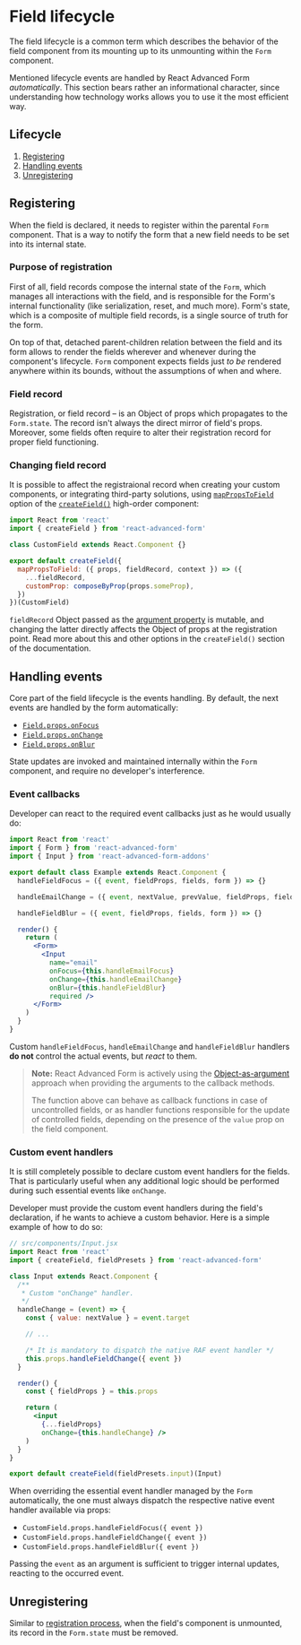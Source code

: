 # Field lifecycle

The field lifecycle is a common term which describes the behavior of the field component from its mounting up to its unmounting within the `Form` component.

Mentioned lifecycle events are handled by React Advanced Form _automatically_. This section bears rather an informational character, since understanding how technology works allows you to use it the most efficient way.

## Lifecycle

1. [Registering](field-lifecycle.md#registering)
2. [Handling events](field-lifecycle.md#handling-events)
3. [Unregistering](field-lifecycle.md#unregistering)

## Registering

When the field is declared, it needs to register within the parental `Form` component. That is a way to notify the form that a new field needs to be set into its internal state.

### Purpose of registration

First of all, field records compose the internal state of the `Form`, which manages all interactions with the field, and is responsible for the Form's internal functionality \(like serialization, reset, and much more\). Form's state, which is a composite of multiple field records, is a single source of truth for the form.

On top of that, detached parent-children relation between the field and its form allows to render the fields wherever and whenever during the component's lifecycle. `Form` component expects fields just _to be_ rendered anywhere within its bounds, without the assumptions of when and where.

### Field record

Registration, or field record – is an Object of props which propagates to the `Form.state`. The record isn't always the direct mirror of field's props. Moreover, some fields often require to alter their registration record for proper field functioning.

### Changing field record

It is possible to affect the registraional record when creating your custom components, or integrating third-party solutions, using [`mapPropsToField`](../hoc/create-field/#mapPropsToField) option of the [`createField()`](../hoc/create-field/) high-order component:

```jsx
import React from 'react'
import { createField } from 'react-advanced-form'

class CustomField extends React.Component {}

export default createField({
  mapPropsToField: ({ props, fieldRecord, context }) => ({
    ...fieldRecord,
    customProp: composeByProp(props.someProp),
  })
})(CustomField)
```

`fieldRecord` Object passed as the [argument property](argument-properties.md) is mutable, and changing the latter directly affects the Object of props at the registration point. Read more about this and other options in the `createField()` section of the documentation.

## Handling events

Core part of the field lifecycle is the events handling. By default, the next events are handled by the form automatically:

* [`Field.props.onFocus`](../components/field/callbacks/on-focus.md)
* [`Field.props.onChange`](../components/field/callbacks/on-change.md)
* [`Field.props.onBlur`](../components/field/callbacks/on-blur.md)

State updates are invoked and maintained internally within the `Form` component, and require no developer's interference.

### Event callbacks

Developer can react to the required event callbacks just as he would usually do:

```jsx
import React from 'react'
import { Form } from 'react-advanced-form'
import { Input } from 'react-advanced-form-addons'

export default class Example extends React.Component {
  handleFieldFocus = ({ event, fieldProps, fields, form }) => {}

  handleEmailChange = ({ event, nextValue, prevValue, fieldProps, fields, form }) => {}

  handleFieldBlur = ({ event, fieldProps, fields, form }) => {}

  render() {
    return (
      <Form>
        <Input
          name="email"
          onFocus={this.handleEmailFocus}
          onChange={this.handleEmailChange}
          onBlur={this.handleFieldBlur}
          required />
      </Form>
    )
  }
}
```

Custom `handleFieldFocus`, `handleEmailChange` and `handleFieldBlur` handlers **do not** control the actual events, but _react_ to them.

> **Note:** React Advanced Form is actively using the [Object-as-argument](argument-properties.md) approach when providing the arguments to the callback methods.
>
> The function above can behave as callback functions in case of uncontrolled fields, or as handler functions responsible for the update of controlled fields, depending on the presence of the `value` prop on the field component.

### Custom event handlers

It is still completely possible to declare custom event handlers for the fields. That is particularly useful when any additional logic should be performed during such essential events like `onChange`.

Developer must provide the custom event handlers during the field's declaration, if he wants to achieve a custom behavior. Here is a simple example of how to do so:

```jsx
// src/components/Input.jsx
import React from 'react'
import { createField, fieldPresets } from 'react-advanced-form'

class Input extends React.Component {
  /**
   * Custom "onChange" handler.
   */
  handleChange = (event) => {
    const { value: nextValue } = event.target

    // ...

    /* It is mandatory to dispatch the native RAF event handler */
    this.props.handleFieldChange({ event })
  }

  render() {
    const { fieldProps } = this.props

    return (
      <input
        {...fieldProps}
        onChange={this.handleChange} />
    )
  }
}

export default createField(fieldPresets.input)(Input)
```

When overriding the essential event handler managed by the `Form` automatically, the one must always dispatch the respective native event handler available via props:

* `CustomField.props.handleFieldFocus({ event })`
* `CustomField.props.handleFieldChange({ event })`
* `CustomField.props.handleFieldBlur({ event })`

Passing the `event` as an argument is sufficient to trigger internal updates, reacting to the occurred event.

## Unregistering

Similar to [registration process](field-lifecycle.md#registering), when the field's component is unmounted, its record in the `Form.state` must be removed.

